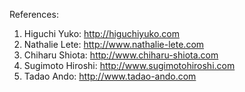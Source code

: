 References:

1. Higuchi Yuko: http://higuchiyuko.com
2. Nathalie Lete: http://www.nathalie-lete.com
3. Chiharu Shiota: http://www.chiharu-shiota.com
4. Sugimoto Hiroshi: http://www.sugimotohiroshi.com
5. Tadao Ando: http://www.tadao-ando.com

